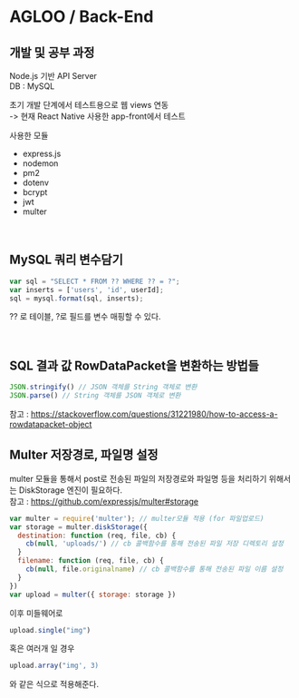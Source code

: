 # AGLOO / Back-End

## 개발 및 공부 과정

Node.js 기반 API Server    
DB : MySQL

초기 개발 단계에서 테스트용으로 웹 views 연동   
-> 현재 React Native 사용한 app-front에서 테스트

사용한 모듈
  - express.js     
  - nodemon
  - pm2
  - dotenv
  - bcrypt
  - jwt
  - multer

<br>

## MySQL 쿼리 변수담기
```javascript
var sql = "SELECT * FROM ?? WHERE ?? = ?";
var inserts = ['users', 'id', userId];
sql = mysql.format(sql, inserts);
```
?? 로 테이블, ?로 필드를 변수 매핑할 수 있다.

<br>

## SQL 결과 값 RowDataPacket을 변환하는 방법들
```javascript
JSON.stringify() // JSON 객체를 String 객체로 변환
JSON.parse() // String 객체를 JSON 객체로 변환
```
참고 : <https://stackoverflow.com/questions/31221980/how-to-access-a-rowdatapacket-object>


## Multer 저장경로, 파일명 설정
multer 모듈을 통해서 post로 전송된 파일의 저장경로와 파일명 등을 처리하기 위해서는 DiskStorage 엔진이 필요하다.   
참고 : <https://github.com/expressjs/multer#storage>
```javascript
var multer = require('multer'); // multer모듈 적용 (for 파일업로드)
var storage = multer.diskStorage({
  destination: function (req, file, cb) {
    cb(null, 'uploads/') // cb 콜백함수를 통해 전송된 파일 저장 디렉토리 설정
  }
  filename: function (req, file, cb) {
    cb(null, file.originalname) // cb 콜백함수를 통해 전송된 파일 이름 설정
  }
})
var upload = multer({ storage: storage })
```
이후 미들웨어로
```javascript
upload.single("img")
```
 혹은 여러개 일 경우
 ```javascript
upload.array("img', 3)
``` 
와 같은 식으로 적용해준다.